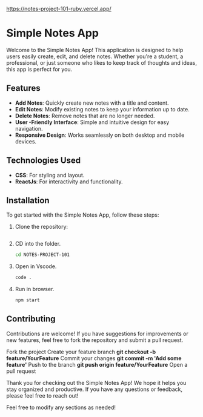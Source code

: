 https://notes-project-101-ruby.vercel.app/

# Simple Notes App

Welcome to the Simple Notes App! This application is designed to help users easily create, edit, and delete notes. Whether you're a student, a professional, or just someone who likes to keep track of thoughts and ideas, this app is perfect for you.

## Features

- **Add Notes**: Quickly create new notes with a title and content.
- **Edit Notes**: Modify existing notes to keep your information up to date.
- **Delete Notes**: Remove notes that are no longer needed.
- **User -Friendly Interface**: Simple and intuitive design for easy navigation.
- **Responsive Design**: Works seamlessly on both desktop and mobile devices.

## Technologies Used
- **CSS**: For styling and layout.
- **ReactJs**: For interactivity and functionality.

## Installation

To get started with the Simple Notes App, follow these steps:

1. Clone the repository:
   ```bash
2. CD into the folder. 
   ```bash  
   cd NOTES-PROJECT-101
3. Open in Vscode. 
   ```bash  
   code .
4. Run in browser. 
   ```bash   
   npm start
   
## Contributing
Contributions are welcome! If you have suggestions for improvements or new features, feel free to fork the repository and submit a pull request.

Fork the project
Create your feature branch **git checkout -b feature/YourFeature**
Commit your changes **git commit -m 'Add some feature'**
Push to the branch **git push origin feature/YourFeature**
Open a pull request

Thank you for checking out the Simple Notes App! We hope it helps you stay organized and productive. If you have any questions or feedback, please feel free to reach out!

Feel free to modify any sections as needed!


